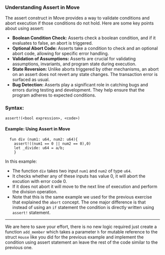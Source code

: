 ### Understanding Assert in Move

The assert construct in Move provides a way to validate conditions and abort execution if those conditions do not hold. Here are some key points about using assert:

- **Boolean Condition Check:** Asserts check a boolean condition, and if it evaluates to false, an abort is triggered.
- **Optional Abort Code:** Asserts take a condition to check and an optional abort code, allowing for specific error handling.
- **Validation of Assumptions:** Asserts are crucial for validating assumptions, invariants, and program state during execution.
- **State Reversion:** Unlike aborts triggered by other mechanisms, an abort on an assert does not revert any state changes. The transaction error is surfaced as usual.
- **Bug Detection:** Asserts play a significant role in catching bugs and errors during testing and development. They help ensure that the program adheres to expected conditions.

### Syntax:

```assert!(<bool expression>, <code>)```

#### Example: Using Assert in Move

```move
  fun div (num1: u64, num2: u64){
	assert!((num1 == 0 || num2 == 0),0)
	let _divide: u64 = a/b;
	}
```
In this example:

- The function `div` takes two input `num1` and `num2` of type `u64`.
- It checks whether any of these inputs has value 0, it will abort the excution with error code 0. 
- If it does not abort it will move to the next line of execution and perform the division operation.
- Note that this is the same example we used for the previous exercise that explained the `abort` concept. The one major difference is that instead of using an `if` statement the condition is directly written using `assert!` statement. 


---

We are here to save your effort, there is no new logic required just create a function `add_member` which takes a parameter `h` for mutable reference to the struct `House` like you did for the previous example and implement the condition using assert statement an leave the rest of the code similar to the previous one. 